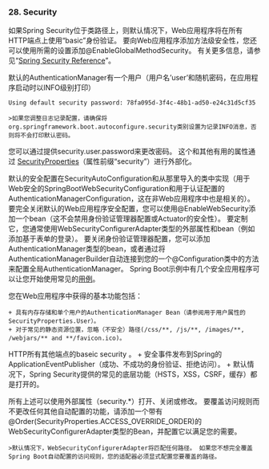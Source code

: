### 28. Security

如果Spring Security位于类路径上，则默认情况下，Web应用程序将在所有HTTP端点上使用“basic”身份验证。 要向Web应用程序添加方法级安全性，您还可以使用所需的设置添加@EnableGlobalMethodSecurity。 有关更多信息，请参见“[Spring Security Reference](http://docs.spring.io/spring-security/site/docs/4.2.2.RELEASE/reference/htmlsingle#jc-method)”。

默认的AuthenticationManager有一个用户（用户名’user’和随机密码，在应用程序启动时以INFO级别打印）
```
Using default security password: 78fa095d-3f4c-48b1-ad50-e24c31d5cf35

```

    >如果您调整日志记录配置，请确保将org.springframework.boot.autoconfigure.security类别设置为记录INFO消息，否则将不会打印默认密码。

您可以通过提供security.user.password来更改密码。 这个和其他有用的属性通过 [SecurityProperties](https://github.com/spring-projects/spring-boot/tree/v1.5.2.RELEASE/spring-boot-autoconfigure/src/main/java/org/springframework/boot/autoconfigure/security/SecurityProperties.java)（属性前缀“security”）进行外部化。

默认的安全配置在SecurityAutoConfiguration和从那里导入的类中实现（用于Web安全的SpringBootWebSecurityConfiguration和用于认证配置的AuthenticationManagerConfiguration，这在非Web应用程序中也是相关的）。 要完全关闭默认的Web应用程序安全配置，您可以使用@EnableWebSecurity添加一个bean（这不会禁用身份验证管理器配置或Actuator的安全性）。 要定制它，您通常使用WebSecurityConfigurerAdapter类型的外部属性和bean（例如添加基于表单的登录）。 要关闭身份验证管理器配置，您可以添加AuthenticationManager类型的bean，或者通过将AuthenticationManagerBuilder自动连接到您的一个@Configuration类中的方法来配置全局AuthenticationManager。 Spring Boot示例中有几个安全应用程序可以让您开始使用常见的[用例](https://github.com/spring-projects/spring-boot/tree/v1.5.2.RELEASE/spring-boot-samples/)。

您在Web应用程序中获得的基本功能包括：

    + 具有内存存储和单个用户的AuthenticationManager Bean（请参阅用于用户属性的SecurityProperties.User）。
    + 对于常见的静态资源位置，忽略（不安全）路径(/css/**, /js/**, /images/**, /webjars/** and **/favicon.ico)。
HTTP所有其他端点的baseic security 。
    + 安全事件发布到Spring的ApplicationEventPublisher（成功、不成功的身份验证、拒绝访问）。
    + 默认情况下，Spring Security提供的常见的底层功能（HSTS，XSS，CSRF，缓存）都是打开的。
    
所有上述可以使用外部属性（security.*）打开、关闭或修改。 要覆盖访问规则而不更改任何其他自动配置的功能，请添加一个带有@Order(SecurityProperties.ACCESS_OVERRIDE_ORDER)的WebSecurityConfigurerAdapter类型的Bean，并配置它以满足您的需要。

    >默认情况下，WebSecurityConfigurerAdapter将匹配任何路径。 如果您不想完全覆盖Spring Boot自动配置的访问规则，您的适配器必须显式配置您要覆盖的路径。